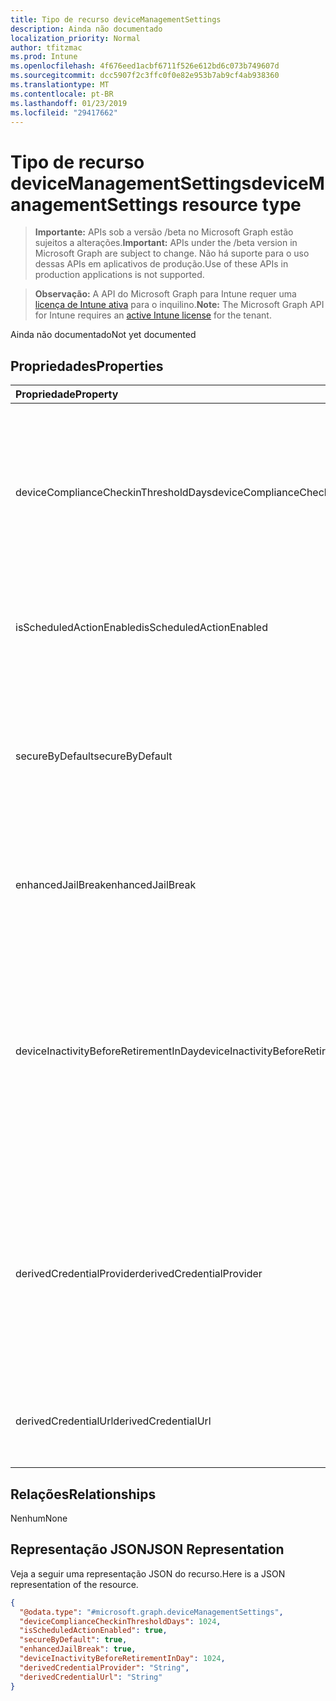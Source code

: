```yaml
---
title: Tipo de recurso deviceManagementSettings
description: Ainda não documentado
localization_priority: Normal
author: tfitzmac
ms.prod: Intune
ms.openlocfilehash: 4f676eed1acbf6711f526e612bd6c073b749607d
ms.sourcegitcommit: dcc5907f2c3ffc0f0e82e953b7ab9cf4ab938360
ms.translationtype: MT
ms.contentlocale: pt-BR
ms.lasthandoff: 01/23/2019
ms.locfileid: "29417662"
---
```

# <a name="devicemanagementsettings-resource-type"></a><span data-ttu-id="64e36-103">Tipo de recurso deviceManagementSettings</span><span class="sxs-lookup"><span data-stu-id="64e36-103">deviceManagementSettings resource type</span></span>

> <span data-ttu-id="64e36-104">**Importante:** APIs sob a versão /beta no Microsoft Graph estão sujeitos a alterações.</span><span class="sxs-lookup"><span data-stu-id="64e36-104">**Important:** APIs under the /beta version in Microsoft Graph are subject to change.</span></span> <span data-ttu-id="64e36-105">Não há suporte para o uso dessas APIs em aplicativos de produção.</span><span class="sxs-lookup"><span data-stu-id="64e36-105">Use of these APIs in production applications is not supported.</span></span>

> <span data-ttu-id="64e36-106">**Observação:** A API do Microsoft Graph para Intune requer uma [licença de Intune ativa](https://go.microsoft.com/fwlink/?linkid=839381) para o inquilino.</span><span class="sxs-lookup"><span data-stu-id="64e36-106">**Note:** The Microsoft Graph API for Intune requires an [active Intune license](https://go.microsoft.com/fwlink/?linkid=839381) for the tenant.</span></span>

<span data-ttu-id="64e36-107">Ainda não documentado</span><span class="sxs-lookup"><span data-stu-id="64e36-107">Not yet documented</span></span>

## <a name="properties"></a><span data-ttu-id="64e36-108">Propriedades</span><span class="sxs-lookup"><span data-stu-id="64e36-108">Properties</span></span>
|<span data-ttu-id="64e36-109">Propriedade</span><span class="sxs-lookup"><span data-stu-id="64e36-109">Property</span></span>|<span data-ttu-id="64e36-110">Tipo</span><span class="sxs-lookup"><span data-stu-id="64e36-110">Type</span></span>|<span data-ttu-id="64e36-111">Descrição</span><span class="sxs-lookup"><span data-stu-id="64e36-111">Description</span></span>|
|:---|:---|:---|
|<span data-ttu-id="64e36-112">deviceComplianceCheckinThresholdDays</span><span class="sxs-lookup"><span data-stu-id="64e36-112">deviceComplianceCheckinThresholdDays</span></span>|<span data-ttu-id="64e36-113">Int32</span><span class="sxs-lookup"><span data-stu-id="64e36-113">Int32</span></span>|<span data-ttu-id="64e36-114">O número de dias que tem um dispositivo pode ser executado sem fazer check-in para permanecer em conformidade.</span><span class="sxs-lookup"><span data-stu-id="64e36-114">The number of days a device is allowed to go without checking in to remain compliant.</span></span> <span data-ttu-id="64e36-115">Valores válidos de 0 a 120</span><span class="sxs-lookup"><span data-stu-id="64e36-115">Valid values 0 to 120</span></span>|
|<span data-ttu-id="64e36-116">isScheduledActionEnabled</span><span class="sxs-lookup"><span data-stu-id="64e36-116">isScheduledActionEnabled</span></span>|<span data-ttu-id="64e36-117">Booliano</span><span class="sxs-lookup"><span data-stu-id="64e36-117">Boolean</span></span>|<span data-ttu-id="64e36-118">O recurso está habilitado ou não para ação agendada para a regra.</span><span class="sxs-lookup"><span data-stu-id="64e36-118">Is feature enabled or not for scheduled action for rule.</span></span>|
|<span data-ttu-id="64e36-119">secureByDefault</span><span class="sxs-lookup"><span data-stu-id="64e36-119">secureByDefault</span></span>|<span data-ttu-id="64e36-120">Booliano</span><span class="sxs-lookup"><span data-stu-id="64e36-120">Boolean</span></span>|<span data-ttu-id="64e36-121">Quando true, o dispositivo deve ser incompatível quando não há nenhuma política de conformidade direcionada</span><span class="sxs-lookup"><span data-stu-id="64e36-121">Device should be noncompliant when there is no compliance policy targeted when this is true</span></span>|
|<span data-ttu-id="64e36-122">enhancedJailBreak</span><span class="sxs-lookup"><span data-stu-id="64e36-122">enhancedJailBreak</span></span>|<span data-ttu-id="64e36-123">Boolean</span><span class="sxs-lookup"><span data-stu-id="64e36-123">Boolean</span></span>|<span data-ttu-id="64e36-124">É o recurso habilitado ou não para maior detecção de jailbreak.</span><span class="sxs-lookup"><span data-stu-id="64e36-124">Is feature enabled or not for enhanced jailbreak detection.</span></span>|
|<span data-ttu-id="64e36-125">deviceInactivityBeforeRetirementInDay</span><span class="sxs-lookup"><span data-stu-id="64e36-125">deviceInactivityBeforeRetirementInDay</span></span>|<span data-ttu-id="64e36-126">Int32</span><span class="sxs-lookup"><span data-stu-id="64e36-126">Int32</span></span>|<span data-ttu-id="64e36-127">Quando o dispositivo não check-in do número especificado de dias, os dados da empresa podem ser removidos e o dispositivo não estará sob gerenciamento.</span><span class="sxs-lookup"><span data-stu-id="64e36-127">When the device does not check in for specified number of days, the company data might be removed and the device will not be under management.</span></span> <span data-ttu-id="64e36-128">Valores válidos 30 a 270</span><span class="sxs-lookup"><span data-stu-id="64e36-128">Valid values 30 to 270</span></span>|
|<span data-ttu-id="64e36-129">derivedCredentialProvider</span><span class="sxs-lookup"><span data-stu-id="64e36-129">derivedCredentialProvider</span></span>|[<span data-ttu-id="64e36-130">derivedCredentialProviderType</span><span class="sxs-lookup"><span data-stu-id="64e36-130">derivedCredentialProviderType</span></span>](../resources/intune-deviceconfig-derivedcredentialprovidertype.md)|<span data-ttu-id="64e36-131">O provedor de credenciais derivados a ser usado para essa conta.</span><span class="sxs-lookup"><span data-stu-id="64e36-131">The Derived Credential Provider to use for this account.</span></span> <span data-ttu-id="64e36-132">Os valores possíveis são: `notConfigured`, `entrustDataCard`, `purebred`, `xTec`, `intercede`.</span><span class="sxs-lookup"><span data-stu-id="64e36-132">Possible values are: `notConfigured`, `entrustDataCard`, `purebred`, `xTec`, `intercede`.</span></span>|
|<span data-ttu-id="64e36-133">derivedCredentialUrl</span><span class="sxs-lookup"><span data-stu-id="64e36-133">derivedCredentialUrl</span></span>|<span data-ttu-id="64e36-134">String</span><span class="sxs-lookup"><span data-stu-id="64e36-134">String</span></span>|<span data-ttu-id="64e36-135">O URI de autoatendimento derivados provedor de credenciais.</span><span class="sxs-lookup"><span data-stu-id="64e36-135">The Derived Credential Provider self-service URI.</span></span>|

## <a name="relationships"></a><span data-ttu-id="64e36-136">Relações</span><span class="sxs-lookup"><span data-stu-id="64e36-136">Relationships</span></span>
<span data-ttu-id="64e36-137">Nenhum</span><span class="sxs-lookup"><span data-stu-id="64e36-137">None</span></span>

## <a name="json-representation"></a><span data-ttu-id="64e36-138">Representação JSON</span><span class="sxs-lookup"><span data-stu-id="64e36-138">JSON Representation</span></span>
<span data-ttu-id="64e36-139">Veja a seguir uma representação JSON do recurso.</span><span class="sxs-lookup"><span data-stu-id="64e36-139">Here is a JSON representation of the resource.</span></span>
<!-- {
  "blockType": "resource",
  "@odata.type": "microsoft.graph.deviceManagementSettings"
}
-->
``` json
{
  "@odata.type": "#microsoft.graph.deviceManagementSettings",
  "deviceComplianceCheckinThresholdDays": 1024,
  "isScheduledActionEnabled": true,
  "secureByDefault": true,
  "enhancedJailBreak": true,
  "deviceInactivityBeforeRetirementInDay": 1024,
  "derivedCredentialProvider": "String",
  "derivedCredentialUrl": "String"
}
```




